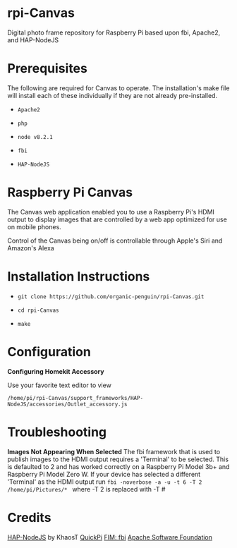 # rpi-Canvas
Digital photo frame repository for Raspberry Pi based upon fbi, Apache2, and HAP-NodeJS

# Prerequisites

The following are required for Canvas to operate. The installation's make file will install each of these individually if they are not already pre-installed.

* `Apache2`

* `php`

* `node v8.2.1`

* `fbi`

* `HAP-NodeJS`

# Raspberry Pi Canvas 

The Canvas web application enabled you to use a Raspberry Pi's HDMI output to display images that are controlled by a web app optimized for use on mobile phones.

Control of the Canvas being on/off is controllable through Apple's Siri and Amazon's Alexa

# Installation Instructions

* `git clone https://github.com/organic-penguin/rpi-Canvas.git`

* `cd rpi-Canvas`

* `make`


# Configuration

**Configuring Homekit Accessory**

Use your favorite text editor to view 

```/home/pi/rpi-Canvas/support_frameworks/HAP-NodeJS/accessories/Outlet_accessory.js```

# Troubleshooting

**Images Not Appearing When Selected**
The fbi framework that is used to publish images to the HDMI output requires a 'Terminal' to be selected. This is defaulted to 2 and has worked correctly on a Raspberry Pi Model 3b+ and Raspberry Pi Model Zero W. If your device has selected a different 'Terminal' as the HDMI output run
```fbi -noverbose -a -u -t 6 -T 2 /home/pi/Pictures/* ``` where -T 2 is replaced with -T # 


# Credits
[HAP-NodeJS](https://github.com/KhaosT/HAP-NodeJS) by KhaosT
[QuickPi](https://www.youtube.com/watch?v=3RmuXn8eS9s&t=21s)
[FIM: fbi](https://www.nongnu.org/fbi-improved/)
[Apache Software Foundation](https://httpd.apache.org/)

